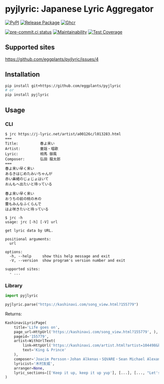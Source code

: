 # pyjlyric: Japanese Lyric Aggregator

[![PyPI](
  <https://img.shields.io/pypi/v/pyjlyric?color=blue>
  )](
  <https://pypi.org/project/pyjlyric/>
) [![Release Package](
  <https://github.com/eggplants/pyjlyric/actions/workflows/release.yml/badge.svg>
  )](
  <https://github.com/eggplants/pyjlyric/actions/workflows/release.yml>
) [![Ghcr](
  <https://ghcr-badge.deta.dev/eggplants/pyjlyric/size>
  )](
  <https://github.com/eggplants/pyjlyric/pkgs/container/pyjlyric/74193340?tag=latest>
)

[![pre-commit.ci status](
  <https://results.pre-commit.ci/badge/github/eggplants/pyjlyric/master.svg>
  )](
  <https://results.pre-commit.ci/latest/github/eggplants/pyjlyric/master>
) [![Maintainability](
  <https://api.codeclimate.com/v1/badges/efdc16e97af8b8914ce9/maintainability>
  )](
  <https://codeclimate.com/github/eggplants/pyjlyric/maintainability>
) [![Test Coverage](
  <https://api.codeclimate.com/v1/badges/efdc16e97af8b8914ce9/test_coverage>
  )](
  <https://codeclimate.com/github/eggplants/pyjlyric/test_coverage>
)

## Supported sites

<https://github.com/eggplants/pyjlyric/issues/4>

## Installation

```sh
pip install git+https://github.com/eggplants/pyjlyric
# or
pip install pyjlyric
```

## Usage

### CLI

```shellsession
$ jrc https://j-lyric.net/artist/a00126c/l013283.html
===
Title:          春よ来い
Artist:         童謡・唱歌
Lyric:          相馬 御風
Composer:       弘田 龍太郎
===
春よ来い早く来い
あるきはじめたみいちゃんが
赤い鼻緒のじょじょはいて
おんもへ出たいと待っている

春よ来い早く来い
おうちの前の桃の木の
蕾もみんなふくらんで
はよ咲きたいと待っている
```

```shellsession
$ jrc -h
usage: jrc [-h] [-V] url

get lyric data by URL.

positional arguments:
  url

options:
  -h, --help     show this help message and exit
  -V, --version  show program's version number and exit

supported sites:
  - ...
```

### Library

```python
import pyjlyric

pyjlyric.parse("https://kashinavi.com/song_view.html?155779")
```

Returns:

```python
KashinaviLyricPage(
    title='Life goes on',
    page_url=HttpUrl('https://kashinavi.com/song_view.html?155779', ),
    pageid='155779',
    artist=WithUrlText(
        link=HttpUrl('https://kashinavi.com/artist.html?artist=104498&kashu=King+%26+Prince&start=1', ),
        text='King & Prince'
    ),
    composer='Joacim Persson・Johan Alkenas・SQVARE・Sean Michael Alexander',
    lyricist='木村友威',
    arranger=None,
    lyric_sections=[['Keep it up, keep it up yup'], [...], [..., "Let's live it up"]]
)
```
